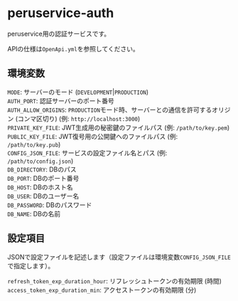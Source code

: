 # peruservice-auth

peruservice用の認証サービスです。

APIの仕様は`OpenApi.yml`を参照してください。

## 環境変数

`MODE`: サーバーのモード (`DEVELOPMENT`|`PRODUCTION`)<br>
`AUTH_PORT`: 認証サーバーのポート番号<br>
`AUTH_ALLOW_ORIGINS`: `PRODUCTION`モード時、サーバーとの通信を許可するオリジン (コンマ区切り) (例: `http://localhost:3000`)<br>
`PRIVATE_KEY_FILE`: JWT生成用の秘密鍵のファイルパス (例: `/path/to/key.pem`)<br>
`PUBLIC_KEY_FILE`: JWT復号用の公開鍵へのファイルパス (例: `/path/to/key.pub`)<br>
`CONFIG_JSON_FILE`: サービスの設定ファイル名とパス (例: `/path/to/config.json`)<br>
`DB_DIRECTORY`: DBのパス <br>
`DB_PORT`: DBのポート番号<br>
`DB_HOST`: DBのホスト名<br>
`DB_USER`: DBのユーザー名<br>
`DB_PASSWORD`: DBのパスワード<br>
`DB_NAME`: DBの名前<br>

## 設定項目

JSONで設定ファイルを記述します（設定ファイルは環境変数`CONFIG_JSON_FILE`で指定します）。

`refresh_token_exp_duration_hour`: リフレッシュトークンの有効期限 (時間)<br>
`access_token_exp_duration_min`: アクセストークンの有効期限 (分)<br>
